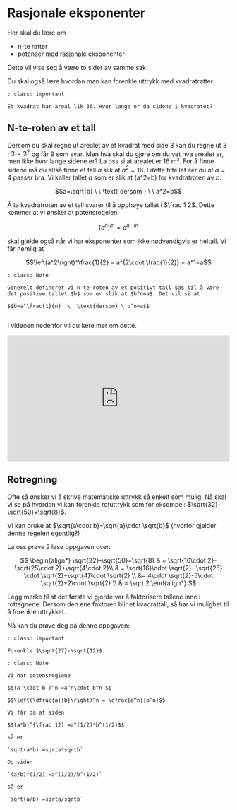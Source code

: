 # Rasjonale eksponenter

Her skal du lære om

* n-te røtter
* potenser med rasjonale eksponenter

Dette vil vise seg å være to sider av samme sak. 

Du skal også lære hvordan man kan forenkle uttrykk med kvadratrøtter.

```{admonition} Oppgave 1
: class: important

Et kvadrat har areal lik 36. Hvor lange er da sidene i kvadratet? 
```

## N-te-roten av et tall

Dersom du skal regne ut arealet av et kvadrat med side 3 kan du regne ut $3\cdot 3=3^2$ og får $9$ som svar. Men hva skal du gjøre om du vet hva arealet er, men ikke hvor lange sidene er? La oss si at arealet er 16 m². For å finne sidene må du altså finne et tall $a$ slik at $a^2=16$. I dette tilfellet ser du at $a=4$ passer bra. Vi kaller tallet $a$ som er slik at \(a^2=b\) for kvadratroten av $b$: 

$$a=\sqrt{b} \ \  \text{ dersom  }  \ \  a^2=b$$

Å ta kvadratroten av et tall svarer til å opphøye tallet i $\frac 1 2$. Dette kommer at vi ønsker at potensregelen 

$$\left(a^n\right)^m=a^{n\cdot m}$$

skal gjelde også når vi har eksponenter som ikke nødvendigvis er heltall.  Vi får nemlig at 

$$\left(a^2\right)^\frac{1}{2} = a^{2\cdot \frac{1}{2}} = a^1=a$$

```{admonition} Definisjon
: class: Note

Generelt definerer vi n-te-roten av et positivt tall $a$ til å være det positive tallet $b$ som er slik at $b^n=a$. Det vil si at 

$$b=a^\frac{1}{n}  \  \text{dersom} \ b^n=a$$


```

I videoen nedenfor vil du lære mer om dette.  

<div style="padding:56.6% 0 0 0;position:relative;"><iframe src="https://player.vimeo.com/video/291454520?h=15b5e6bad2&title=0&byline=0&portrait=0" style="position:absolute;top:0;left:0;width:100%;height:100%;" frameborder="0" allow="autoplay; fullscreen; picture-in-picture" allowfullscreen></iframe></div><script src="https://player.vimeo.com/api/player.js"></script>

## Rotregning

Ofte så ønsker vi å skrive matematiske uttrykk så enkelt som mulig. Nå skal vi se på hvordan vi kan forenkle rotuttrykk som for eksempel: $\sqrt{32}-\sqrt{50}+\sqrt{8}$.

Vi kan bruke at $\sqrt{a\cdot b}=\sqrt{a}\cdot \sqrt{b}$ (hvorfor gjelder denne regelen egentlig?) 

La oss prøve å løse oppgaven over:

$$
\begin{align*}
\sqrt{32}-\sqrt{50}+\sqrt{8} & = \sqrt{16\cdot 2}-\sqrt{25\cdot 2}+\sqrt{4\cdot 2}\\
& = \sqrt{16}\cdot \sqrt{2}-  \sqrt{25} \cdot \sqrt{2}+\sqrt{4}\cdot \sqrt{2} \\
&= 4\cdot  \sqrt{2}-5\cdot \sqrt{2}+2\cdot \sqrt{2} \\
& = \sqrt 2
\end{align*}
$$

Legg merke til at det første vi gjorde var å faktorisere tallene inne i rottegnene. Dersom den ene faktoren blir et kvadrattall, så har vi mulighet til å forenkle uttrykket.

Nå kan du prøve deg på denne oppgaven:

```{admonition} Oppgave 1
: class: important

Forenkle $\sqrt{27}-\sqrt{12}$. 
```

```{admonition} To potensregler
: class: Note

Vi har potensreglene

$$(a \cdot b )^n =a^n\cdot b^n $$

$$\left(\dfrac{a}{b}\right)^n = \dfrac{a^n}{b^n}$$

Vi får da at siden

$$(a*b)^{\frac 12) =a^(1/2)*b^(1/2)$$

så er

`sqrt(a*b) =sqrta*sqrtb`

Og siden 

`(a/b)^(1/2) =a^(1/2)/b^(1/2)`

så er

`sqrt(a/b) =sqrta/sqrtb`
```
